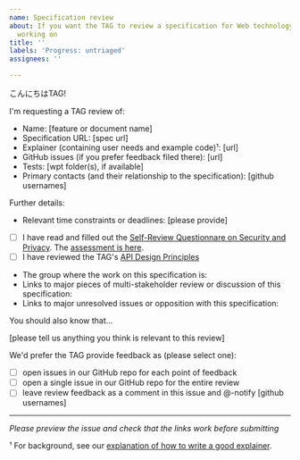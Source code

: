 ```yaml
---
name: Specification review
about: If you want the TAG to review a specification for Web technology that you're
  working on
title: ''
labels: 'Progress: untriaged'
assignees: ''

---
```


こんにちはTAG!

I'm requesting a TAG review of:

  - Name: [feature or document name]
  - Specification URL: [spec url]
  - Explainer (containing user needs and example code)¹: [url]
  - GitHub issues (if you prefer feedback filed there): [url]
  - Tests: [wpt folder(s), if available]
  - Primary contacts (and their relationship to the specification): [github usernames]

Further details:

  - Relevant time constraints or deadlines: [please provide]
  - [ ] I have read and filled out the [Self-Review Questionnare on Security and Privacy](https://www.w3.org/TR/security-privacy-questionnaire/). The [assessment is here](url).
  - [ ] I have reviewed the TAG's [API Design Principles](https://w3ctag.github.io/design-principles/)
  - The group where the work on this specification is:
  - Links to major pieces of multi-stakeholder review or discussion of this specification: 
  - Links to major unresolved issues or opposition with this specification:

You should also know that...

[please tell us anything you think is relevant to this review]

We'd prefer the TAG provide feedback as (please select one):

  - [ ] open issues in our GitHub repo for each point of feedback
  - [ ] open a single issue in our GitHub repo for the entire review
  - [ ] leave review feedback as a comment in this issue and @-notify [github usernames]

--------------------------

_Please preview the issue and check that the links work before submitting_

¹ For background, see our [explanation of how to write a good explainer](https://w3ctag.github.io/explainers).
